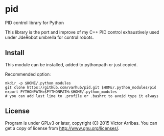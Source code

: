 # pid
PID control library for Python

This library is the port and improve of my C++ PID control
exhaustively used under JdeRobot umbrella for control robots.

## Install
This module can be installed, added to pythonpath or just copied.

Recommended option:
```
mkdir -p $HOME/.python_modules
git clone https://github.com/varhub/pid.git $HOME/.python_modules/pid
export PYTHONPATH=$PYTHONPATH:$HOME/.python_modules
# you can add last line to .profile or .bashrc to avoid type it always
```


## License
Program is under GPLv3 or later, copyright (C) 2015 Victor Arribas.
You can get a copy of license from http://www.gnu.org/licenses/.